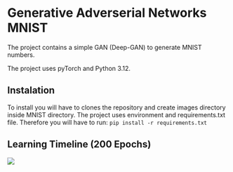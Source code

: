 # Generative Adverserial Networks MNIST

The project contains a simple GAN (Deep-GAN) to generate MNIST numbers.

The project uses pyTorch and Python 3.12.

## Instalation

To install you will have to clones the repository and create images directory inside MNIST directory. The project uses environment and requirements.txt file.
Therefore you will have to run:
```pip install -r requirements.txt```

## Learning Timeline (200 Epochs)

![](https://github.com/PingPongPaulius/GANforPixelArt/blob/master/MNIST_GAN/images/learning_timeline.gif)
